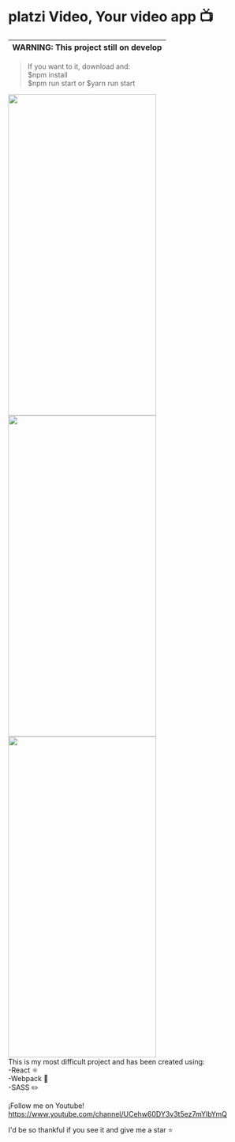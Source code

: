 # platzi Video, Your video app 📺

| WARNING: This project still on develop |
| --- |

>If you want to it, download and: <br />
> $npm install <br />
> $npm run start or $yarn run start <br />

<div>

<img src="https://live.staticflickr.com/65535/50789179491_70497464a5_b.jpg" width="300px" height="650px" />

<img src="https://live.staticflickr.com/65535/50789179491_70497464a5_b.jpg" width="300px" height="650px" />

<img src="https://live.staticflickr.com/65535/50789287347_7f87ef9d06_b.jpg" width="300px" height="650px" />
<div>
This is my most difficult project and has been created using: <br />
-React ⚛️ <br />
-Webpack 🔨 <br />
-SASS ✏️ <br />

¡Follow me on Youtube! https://www.youtube.com/channel/UCehw60DY3v3t5ez7mYIbYmQ

I'd be so thankful if you see it and give me a star ⭐
